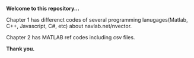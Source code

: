**Welcome to this repository...**

Chapter 1 has differenct codes of several programming lanugages(Matlab, C++, Javascript, C#, etc) about navlab.net/nvector.

Chapter 2 has MATLAB ref codes including csv files.

**Thank you.**
